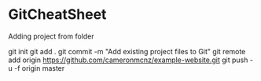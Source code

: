 # GitCheatSheet

Adding project from folder

git init
git add .
git commit -m "Add existing project files to Git"
git remote add origin https://github.com/cameronmcnz/example-website.git
git push -u -f origin master
